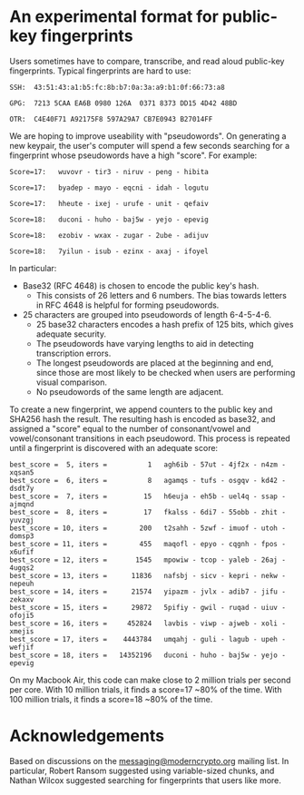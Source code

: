 

An experimental format for public-key fingerprints
====

Users sometimes have to compare, transcribe, and read aloud public-key fingerprints.  Typical fingerprints are hard to use:

    SSH:  43:51:43:a1:b5:fc:8b:b7:0a:3a:a9:b1:0f:66:73:a8

    GPG:  7213 5CAA EA6B 0980 126A  0371 8373 DD15 4D42 48BD

    OTR:  C4E40F71 A92175F8 597A29A7 CB7E0943 B27014FF

We are hoping to improve useability with "pseudowords".  On generating a new keypair, the user's computer will spend a few seconds searching for a fingerprint whose pseudowords have a high "score".  For example:

    Score=17:   wuvovr - tir3 - niruv - peng - hibita
    
    Score=17:   byadep - mayo - eqcni - idah - logutu

    Score=17:   hheute - ixej - urufe - unit - qefaiv

    Score=18:   duconi - huho - baj5w - yejo - epevig

    Score=18:   ezobiv - wxax - zugar - 2ube - adijuv

    Score=18:   7yilun - isub - ezinx - axaj - ifoyel   

In particular:
 * Base32 (RFC 4648) is chosen to encode the public key's hash.
     * This consists of 26 letters and 6 numbers.  The bias towards letters in RFC 4648 is helpful for forming pseudowords.
 * 25 characters are grouped into pseudowords of length 6-4-5-4-6.  
     * 25 base32 characters encodes a hash prefix of 125 bits, which gives adequate security.
     * The pseudowords have varying lengths to aid in detecting transcription errors.
     * The longest pseudowords are placed at the beginning and end, since those are most likely to be checked when users are performing visual comparison.
     * No pseudowords of the same length are adjacent.  

To create a new fingerprint, we append counters to the public key and SHA256 hash the result.   The resulting hash is encoded as base32, and assigned a "score" equal to the number of consonant/vowel and vowel/consonant transitions in each pseudoword.  This process is repeated until a fingerprint is discovered with an adequate score:

    best_score =  5, iters =          1   agh6ib - 57ut - 4jf2x - n4zm - xqsan5
    best_score =  6, iters =          8   agamqs - tufs - osgqv - kd42 - dsdt7y
    best_score =  7, iters =         15   h6euja - eh5b - uel4q - ssap - ajmqnd
    best_score =  8, iters =         17   fkalss - 6di7 - 55obb - zhit - yuvzgj
    best_score = 10, iters =        200   t2sahh - 5zwf - imuof - utoh - domsp3
    best_score = 11, iters =        455   maqofl - epyo - cqgnh - fpos - x6ufif
    best_score = 12, iters =       1545   mpowiw - tcop - yaleb - 26aj - 4ugqs2
    best_score = 13, iters =      11836   nafsbj - sicv - kepri - nekw - nepeuh
    best_score = 14, iters =      21574   yipazm - jvlx - adib7 - jifu - zekaxv
    best_score = 15, iters =      29872   5pifiy - gwil - ruqad - uiuv - ofoji5
    best_score = 16, iters =     452824   lavbis - viwp - ajweb - xoli - xmejis
    best_score = 17, iters =    4443784   umqahj - guli - lagub - upeh - wefjif
    best_score = 18, iters =   14352196   duconi - huho - baj5w - yejo - epevig

On my Macbook Air, this code can make close to 2 million trials per second per core.  With 10 million trials, it finds a score=17 ~80% of the time.  With 100 million trials, it finds a score=18 ~80% of the time.

Acknowledgements
===
Based on discussions on the messaging@moderncrypto.org mailing list.  In particular, Robert Ransom suggested using variable-sized chunks, and Nathan Wilcox suggested searching for fingerprints that users like more.
